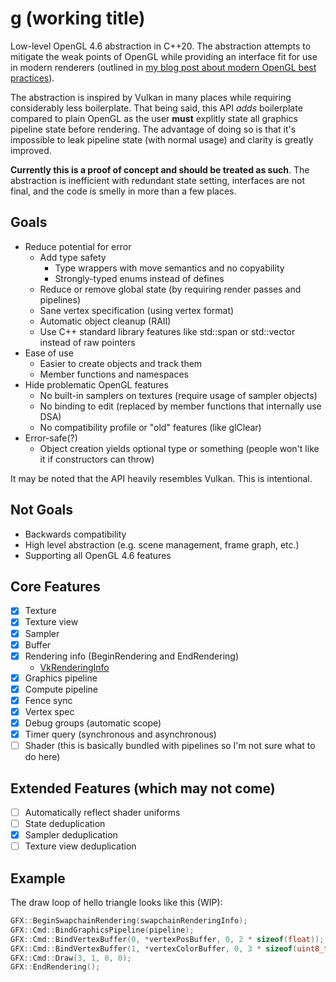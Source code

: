 # g (working title)

Low-level OpenGL 4.6 abstraction in C++20. The abstraction attempts to mitigate the weak points of OpenGL while providing an interface fit for use in modern renderers (outlined in [my blog post about modern OpenGL best practices](https://juandiegomontoya.github.io/modern_opengl.html)).

The abstraction is inspired by Vulkan in many places while requiring considerably less boilerplate. That being said, this API *adds* boilerplate compared to plain OpenGL as the user **must** explitly state all graphics pipeline state before rendering. The advantage of doing so is that it's impossible to leak pipeline state (with normal usage) and clarity is greatly improved.

**Currently this is a proof of concept and should be treated as such**. The abstraction is inefficient with redundant state setting, interfaces are not final, and the code is smelly in more than a few places.

## Goals

- Reduce potential for error
  - Add type safety
    - Type wrappers with move semantics and no copyability
    - Strongly-typed enums instead of defines
  - Reduce or remove global state (by requiring render passes and pipelines)
  - Sane vertex specification (using vertex format)
  - Automatic object cleanup (RAII)
  - Use C++ standard library features like std::span or std::vector instead of raw pointers
- Ease of use
  - Easier to create objects and track them
  - Member functions and namespaces
- Hide problematic OpenGL features
  - No built-in samplers on textures (require usage of sampler objects)
  - No binding to edit (replaced by member functions that internally use DSA)
  - No compatibility profile or "old" features (like glClear)
- Error-safe(?)
  - Object creation yields optional type or something (people won't like it if constructors can throw)

It may be noted that the API heavily resembles Vulkan. This is intentional.

## Not Goals

- Backwards compatibility
- High level abstraction (e.g. scene management, frame graph, etc.)
- Supporting all OpenGL 4.6 features

## Core Features

- [x] Texture
- [x] Texture view
- [x] Sampler
- [x] Buffer
- [x] Rendering info (BeginRendering and EndRendering)
  - [VkRenderingInfo](https://www.khronos.org/registry/vulkan/specs/1.3-extensions/man/html/VkRenderingInfo.html)
- [x] Graphics pipeline
- [x] Compute pipeline
- [x] Fence sync
- [x] Vertex spec
- [x] Debug groups (automatic scope)
- [x] Timer query (synchronous and asynchronous)
- [ ] Shader (this is basically bundled with pipelines so I'm not sure what to do here)

## Extended Features (which may not come)

- [ ] Automatically reflect shader uniforms
- [ ] State deduplication
- [x] Sampler deduplication
- [ ] Texture view deduplication

## Example

The draw loop of hello triangle looks like this (WIP):

```cpp
GFX::BeginSwapchainRendering(swapchainRenderingInfo);
GFX::Cmd::BindGraphicsPipeline(pipeline);
GFX::Cmd::BindVertexBuffer(0, *vertexPosBuffer, 0, 2 * sizeof(float));
GFX::Cmd::BindVertexBuffer(1, *vertexColorBuffer, 0, 3 * sizeof(uint8_t));
GFX::Cmd::Draw(3, 1, 0, 0);
GFX::EndRendering();
```
